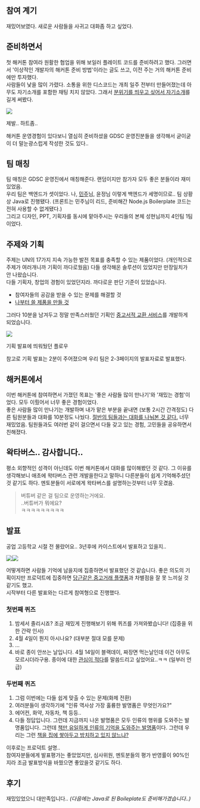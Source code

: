 ## 참여 계기

재밌어보였다. 새로운 사람들을 사귀고 대화좀 하고 싶었다.

## 준비하면서

첫 해커톤 참여라 원활한 협업을 위해 보일러 플레이트 코드를 준비하려고 했다. 그러면서 '이상적인 개발자의 해커톤 준비 방법'이라는 글도 쓰고, 이전 주는 거의 해커톤 준비에만 투자했다.  
사람들이 낯을 많이 가렸다. 소통을 위한 디스코드는 개최 일주 전부터 만들어졌는데 아무도 자기소개를 포함한 채팅 치지 않았다. 그래서 <u>분위기를 띄우고 싶어서 자기소개</u>를 길게 써봤다.

![](https://blog.kakaocdn.net/dn/cLahfW/btsKDcB0pj0/ma80LSdckphqJ3g68ZCMl1/img.png)

제발.. 하트좀..

해커톤 운영경험이 있다보니 열심히 준비하셨을 GDSC 운영진분들을 생각해서 굳이굳이 더 말눈광스럽게 작성한 것도 있다..

## 팀 매칭

팀 매칭은 GDSC 운영진에서 매칭해준다. 랜덤이지만 참가자 모두 좋은 분들이라 재미있었음.  
우리 팀은 백엔드가 셋이었다. 나, [민주](https://velog.io/@kirby0418/posts)님, 윤정님 이렇게 백엔드가 세명이므로.. 팀 상황 상 Java로 진행됐다. (프론트는 민주님이 리드, 준비해간 Node.js Boilerplate 코드는 전혀 사용할 수 없게됐다.)  
그리고 디자인, PPT, 기획자를 동시에 맡아주시는 우리들의 본체 성현님까지 4인팀 1팀이었다.

## 주제와 기획

주제는 UN의 17가지 지속 가능한 발전 목표를 충족할 수 있는 제품이었다. (개인적으로 주제가 여러개니까 기획이 까다로웠음) 다들 생각해온 솔루션이 있었지만 만장일치가 안 나왔습니다.  
다들 기획자, 창업의 경험이 있었던지라. 까다로운 판단 기준이 있었습니다.

* 참여자들의 공감을 받을 수 있는 문제를 해결할 것
* <u>나부터 쓸 제품을 만들 것</u>

그러다 10분을 남겨두고 정말 만족스러웠던 기획인 <u>중고서적 교환 서비스</u>를 개발하게 되었습니다.

![](https://blog.kakaocdn.net/dn/cX3Qcd/btsJfpCtf51/859dBtRbFIhA2WuZvZDx21/img.png)

기획 발표에 띄워뒀던 플로우

참고로 기획 발표는 2분이 주어졌으며 우리 팀은 2-3페이지의 발표자료로 발표했다.

## 해커톤에서

이번 해커톤에 참여하면서 가졌던 목표는 '좋은 사람들 많이 만나기'와 '재밌는 경험'이었다. 모두 이뤘어서 너무 좋은 경험이었다.  
좋은 사람들 많이 만나기는 개발하며 내가 맡은 부분을 끝내면 (보통 2시간 간격정도) 다른 팀원분들과 대화를 10분정도 나눴다. <u>절반의 팀들과는 대화를 나눠본 것 같다.</u> 너무 재밌었음. 팀원들과도 여러번 같이 걸으면서 다들 갖고 있는 경험, 고민들을 공유하면서 친해졌다.

## 왁타버스.. 감사합니다..

평소 외향적인 성격이 아닌데도 이번 해커톤에서 대화를 많이해봤던 것 같다. 그 이유를 생각해보니 애초에 왁타버스 관련 개발을한다고 말하니 다른분들이 쉽게 기억해주셨던 것 같기도 하다. 멘토분들이 서로에게 왁타버스를 설명하는것부터 너무 웃겼음.

> 버튜버 같은 걸 팀으로 운영하는거에요.  
> ..버튜버가 뭐에요?  
> ㅋㅋㅋㅋㅋㅋㅋㅋㅋ

## 발표

공업 고등학교 시절 전 몰랐어요.. 3년후에 카이스트에서 발표하고 있을지..

![](https://blog.kakaocdn.net/dn/b0XVUF/btsJeodloNH/CIRe31JbRZ2sQ2vRKbXGk0/img.jpg)![](https://blog.kakaocdn.net/dn/cR0ymO/btsJg6autCZ/cZMgJE38DyFL158xerykDk/img.jpg)

어떻게하면 사람들 기억에 남을지에 집중하면서 발표했던 것 같습니다. 좋은 의도의 기획이지만 프로덕트에 집중하면 <u>당근같은 중고거래 플랫폼</u>과 차별점을 잘 못 느끼실 것 같기도 했고.  
시작부터 다른 발표와는 다르게 참여형으로 진행했다.

### 첫번째 퀴즈

1. 밤세서 졸리시죠? 조금 재밌게 진행해보기 위해 퀴즈를 가져와봤습니다! (집중을 위한 간략 인사)
2. 4월 4일이 뭔지 아시나요? (대부분 절대 모를 문제)
3. ...
4. 바로 종이 안쓰는 날입니다. 4월 14일이 블랙데이, 짜장면 먹는날인데 이건 아무도 모르시더라구용. 종이에 대한 <u>관심이 적다</u>를 말씀드리고 싶었어요..ㅋㅋ (일부러 언급)

### 두번째 퀴즈

1. 그럼 이번에는 다들 쉽게 맞출 수 있는 문제(화제 전환)
2. 여러분들이 생각하기에 "인류 역사상 가장 훌륭한 발명품은 무엇인가요?"
3. 에어컨, 화약, 자동차, 책 등등..
4. 다들 정답입니다. 그런데 지금까지 나온 발명품은 모두 인류의 행위를 도와주는 발명품입니다. 그런데 <u>책만 유일하게 인류의 기억을 도와주는 발명품</u>이다. 그런데 우리는 그런 <u>책을 집에 쌓아두고 방치하고 있지 않느냐?</u>

이후로는 프로덕트 설명..  
참여자분들에게 발표평가는 좋았었지만, 심사위원, 멘토분들의 평가 반영률이 90%인지라 조금 발표방식을 바꿨으면 좋았을것 같기도 하다.

## 후기

재밌있었으니 대만족입니다.. *(다음에는 Java로 된 Boileplate도 준비해가겠습니다..)*